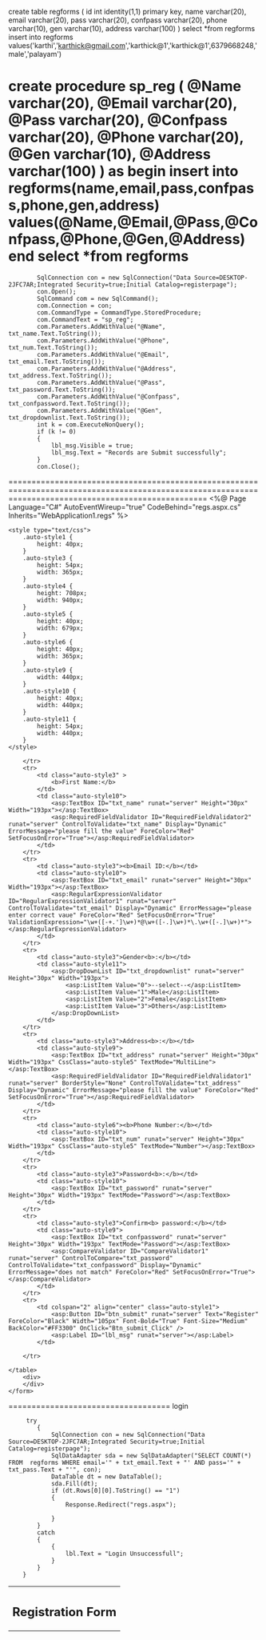 create table regforms
(
id int identity(1,1) primary key,
name varchar(20),
email varchar(20),
pass varchar(20),
confpass varchar(20),
phone varchar(10),
gen varchar(10),
address varchar(100)
)
select *from regforms
insert into regforms values('karthi','karthick@gmail.com','karthick@1','karthick@1',6379668248,'male','palayam')

create procedure sp_reg
(
@Name varchar(20),
@Email varchar(20),
@Pass varchar(20),
@Confpass varchar(20),
@Phone varchar(20),
@Gen varchar(10),
@Address varchar(100)
)
as 
begin 
insert into regforms(name,email,pass,confpass,phone,gen,address) values(@Name,@Email,@Pass,@Confpass,@Phone,@Gen,@Address)
end
select *from regforms
================================================================================================================================================
            SqlConnection con = new SqlConnection("Data Source=DESKTOP-2JFC7AR;Integrated Security=true;Initial Catalog=registerpage");
            con.Open();
            SqlCommand com = new SqlCommand();
            com.Connection = con;
            com.CommandType = CommandType.StoredProcedure;
            com.CommandText = "sp_reg";
            com.Parameters.AddWithValue("@Name", txt_name.Text.ToString());
            com.Parameters.AddWithValue("@Phone", txt_num.Text.ToString());
            com.Parameters.AddWithValue("@Email", txt_email.Text.ToString());
            com.Parameters.AddWithValue("@Address", txt_address.Text.ToString());
            com.Parameters.AddWithValue("@Pass", txt_password.Text.ToString());
            com.Parameters.AddWithValue("@Confpass", txt_confpassword.Text.ToString());
            com.Parameters.AddWithValue("@Gen", txt_dropdownlist.Text.ToString());
            int k = com.ExecuteNonQuery();
            if (k != 0)
            {
                lbl_msg.Visible = true;
                lbl_msg.Text = "Records are Submit successfully";
            }
            con.Close();
=======================================================================================================================================================
<%@ Page Language="C#" AutoEventWireup="true" CodeBehind="regs.aspx.cs" Inherits="WebApplication1.regs" %>

<!DOCTYPE html>

<html xmlns="http://www.w3.org/1999/xhtml">
<head runat="server">
    <title></title>
   
    
   
    <style type="text/css">
        .auto-style1 {
            height: 40px;
        }
        .auto-style3 {
            height: 54px;
            width: 365px;
        }
        .auto-style4 {
            height: 708px;
            width: 940px;
        }
        .auto-style5 {
            height: 40px;
            width: 679px;
        }
        .auto-style6 {
            height: 40px;
            width: 365px;
        }
        .auto-style9 {
            width: 440px;
        }
        .auto-style10 {
            height: 40px;
            width: 440px;
        }
        .auto-style11 {
            height: 54px;
            width: 440px;
        }
    </style>
   
    
   
</head>
<body>
    <form id="form1" runat="server">
        <table align="center" class="auto-style4" >
        <tr>
           <td colspan="2" align="center" class="auto-style1">
               <h2>Registration Form</h2></td>
           
        </tr>
        <tr>
            <td class="auto-style3" >
                <b>First Name:</b>
            </td>
            <td class="auto-style10">
                <asp:TextBox ID="txt_name" runat="server" Height="30px" Width="193px"></asp:TextBox>
                <asp:RequiredFieldValidator ID="RequiredFieldValidator2" runat="server" ControlToValidate="txt_name" Display="Dynamic" ErrorMessage="please fill the value" ForeColor="Red" SetFocusOnError="True"></asp:RequiredFieldValidator>
            </td>
        </tr>
        <tr>
            <td class="auto-style3"><b>Email ID:</b></td>
            <td class="auto-style10">
                <asp:TextBox ID="txt_email" runat="server" Height="30px" Width="193px"></asp:TextBox>
                <asp:RegularExpressionValidator ID="RegularExpressionValidator1" runat="server" ControlToValidate="txt_email" Display="Dynamic" ErrorMessage="please enter correct vaue" ForeColor="Red" SetFocusOnError="True" ValidationExpression="\w+([-+.']\w+)*@\w+([-.]\w+)*\.\w+([-.]\w+)*"></asp:RegularExpressionValidator>
            </td>
        </tr>
        <tr>
            <td class="auto-style3">Gender<b>:</b></td>
            <td class="auto-style11">
                <asp:DropDownList ID="txt_dropdownlist" runat="server" Height="30px" Width="193px">
                    <asp:ListItem Value="0">--select--</asp:ListItem>
                    <asp:ListItem Value="1">Male</asp:ListItem>
                    <asp:ListItem Value="2">Female</asp:ListItem>
                    <asp:ListItem Value="3">Others</asp:ListItem>
                </asp:DropDownList>
            </td>
        </tr>
        <tr>
            <td class="auto-style3">Address<b>:</b></td>
            <td class="auto-style9">
                <asp:TextBox ID="txt_address" runat="server" Height="30px" Width="193px" CssClass="auto-style5" TextMode="MultiLine"></asp:TextBox>
                <asp:RequiredFieldValidator ID="RequiredFieldValidator1" runat="server" BorderStyle="None" ControlToValidate="txt_address" Display="Dynamic" ErrorMessage="please fill the value" ForeColor="Red" SetFocusOnError="True"></asp:RequiredFieldValidator>
            </td>
        </tr>
        <tr>
            <td class="auto-style6"><b>Phone Number:</b></td>
            <td class="auto-style10">
                <asp:TextBox ID="txt_num" runat="server" Height="30px" Width="193px" CssClass="auto-style5" TextMode="Number"></asp:TextBox>
            </td>
        </tr>
        <tr>
            <td class="auto-style3">Password<b>:</b></td>
            <td class="auto-style10">
                <asp:TextBox ID="txt_password" runat="server" Height="30px" Width="193px" TextMode="Password"></asp:TextBox>
            </td>
        </tr>
        <tr>
            <td class="auto-style3">Confirm<b> password:</b></td>
            <td class="auto-style9">
                <asp:TextBox ID="txt_confpassword" runat="server" Height="30px" Width="193px" TextMode="Password"></asp:TextBox>
                <asp:CompareValidator ID="CompareValidator1" runat="server" ControlToCompare="txt_password" ControlToValidate="txt_confpassword" Display="Dynamic" ErrorMessage="does not match" ForeColor="Red" SetFocusOnError="True"></asp:CompareValidator>
            </td>
        </tr>
        <tr>
            <td colspan="2" align="center" class="auto-style1">
                <asp:Button ID="btn_submit" runat="server" Text="Register" ForeColor="Black" Width="105px" Font-Bold="True" Font-Size="Medium" BackColor="#FF3300" OnClick="Btn_submit_Click" />
                <asp:Label ID="lbl_msg" runat="server"></asp:Label>
            </td>
            
        </tr>
        
    </table>
        <div>
        </div>
    </form>
</body>
</html>
===================================
login

         try
            {
                SqlConnection con = new SqlConnection("Data Source=DESKTOP-2JFC7AR;Integrated Security=true;Initial Catalog=registerpage");
                SqlDataAdapter sda = new SqlDataAdapter("SELECT COUNT(*) FROM  regforms WHERE email='" + txt_email.Text + "' AND pass='" + txt_pass.Text + "'", con);
                DataTable dt = new DataTable();
                sda.Fill(dt);
                if (dt.Rows[0][0].ToString() == "1")
                {
                    Response.Redirect("regs.aspx");

                }
            }
            catch
            {
                {
                    lbl.Text = "Login Unsuccessfull";
                }
            }
        }
         

